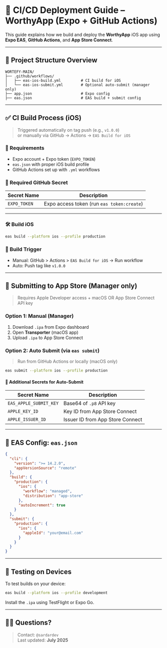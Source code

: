 # 🚀 CI/CD Deployment Guide – WorthyApp (Expo + GitHub Actions)

This guide explains how we build and deploy the **WorthyApp** iOS app using **Expo EAS**, **GitHub Actions**, and **App Store Connect**.

---

## 📁 Project Structure Overview

```
WORTEFY-MAIN/
├── .github/workflows/
│   ├── eas-ios-build.yml         # CI build for iOS
│   └── eas-ios-submit.yml        # Optional auto-submit (manager only)
├── app.json                      # Expo config
├── eas.json                      # EAS build + submit config

```

---

## ✅ CI Build Process (iOS)

> Triggered automatically on tag push (e.g., `v1.0.0`)  
> or manually via GitHub → Actions → `EAS Build for iOS`

### 🔧 Requirements

- Expo account + Expo token (`EXPO_TOKEN`)
- `eas.json` with proper iOS build profile
- GitHub Actions set up with `.yml` workflows

### 🔐 Required GitHub Secret

| Secret Name  | Description           |
|--------------|------------------------|
| `EXPO_TOKEN` | Expo access token (run `eas token:create`) |

---

### 🛠️ Build iOS

```bash
eas build --platform ios --profile production
```

### 🎯 Build Trigger

- Manual: GitHub > Actions > `EAS Build for iOS` → Run workflow
- Auto: Push tag like `v1.0.0`

---

## 🍏 Submitting to App Store (Manager only)

> Requires Apple Developer access + macOS OR App Store Connect API key

### Option 1: Manual (Manager)

1. Download `.ipa` from Expo dashboard
2. Open **Transporter** (macOS app)
3. Upload `.ipa` to App Store Connect

### Option 2: Auto Submit (via `eas submit`)

> Run from GitHub Actions or locally (macOS only)

```bash
eas submit --platform ios --profile production
```

#### 🔐 Additional Secrets for Auto-Submit

| Secret Name             | Description                    |
|--------------------------|--------------------------------|
| `EAS_APPLE_SUBMIT_KEY`   | Base64 of `.p8` API key        |
| `APPLE_KEY_ID`           | Key ID from App Store Connect  |
| `APPLE_ISSUER_ID`        | Issuer ID from App Store Connect |

---

## 🔄 EAS Config: `eas.json`

```json
{
  "cli": {
    "version": ">= 14.2.0",
    "appVersionSource": "remote"
  },
  "build": {
    "production": {
      "ios": {
        "workflow": "managed",
        "distribution": "app-store"
      },
      "autoIncrement": true
    }
  },
  "submit": {
    "production": {
      "ios": {
        "appleId": "your@email.com"
      }
    }
  }
}
```

---

## 🧪 Testing on Devices

To test builds on your device:

```bash
eas build --platform ios --profile development
```

Install the `.ipa` using TestFlight or Expo Go.

---

## 🙋‍♂️ Questions?

> Contact: `@sardardev`  
> Last updated: **July 2025**
